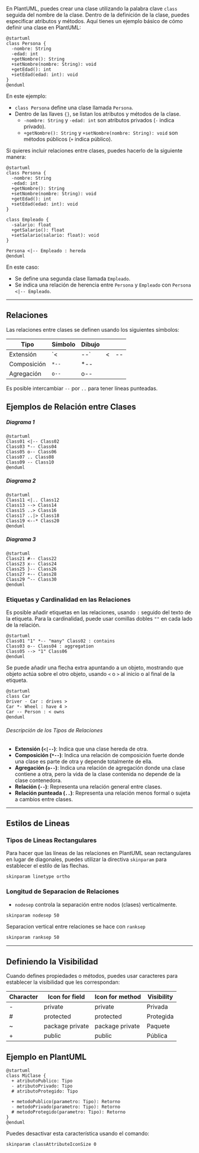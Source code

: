 
En PlantUML, puedes crear una clase utilizando la palabra clave `class` seguida del nombre de la clase. Dentro de la definición de la clase, puedes especificar atributos y métodos. Aquí tienes un ejemplo básico de cómo definir una clase en PlantUML:

```plantuml
@startuml
class Persona {
  -nombre: String
  -edad: int
  +getNombre(): String
  +setNombre(nombre: String): void
  +getEdad(): int
  +setEdad(edad: int): void
}
@enduml
```

En este ejemplo:

- `class Persona` define una clase llamada `Persona`.
- Dentro de las llaves `{}`, se listan los atributos y métodos de la clase.
  - `-nombre: String` y `-edad: int` son atributos privados (`-` indica privado).
  - `+getNombre(): String` y `+setNombre(nombre: String): void` son métodos públicos (`+` indica público).

Si quieres incluir relaciones entre clases, puedes hacerlo de la siguiente manera:

```plantuml
@startuml
class Persona {
  -nombre: String
  -edad: int
  +getNombre(): String
  +setNombre(nombre: String): void
  +getEdad(): int
  +setEdad(edad: int): void
}

class Empleado {
  -salario: float
  +getSalario(): float
  +setSalario(salario: float): void
}

Persona <|-- Empleado : hereda
@enduml
```

En este caso:

- Se define una segunda clase llamada `Empleado`.
- Se indica una relación de herencia entre `Persona` y `Empleado` con `Persona <|-- Empleado`.



----
## Relaciones


Las relaciones entre clases se definen usando los siguientes símbolos:

| Tipo        | Símbolo | Dibujo |     |     |
| ----------- | ------- | ------ | --- | --- |
| Extensión   | `<      | --`    | <   | --  |
| Composición | `*--`   | *--    |     |     |
| Agregación  | `o--`   | o--    |     |     |

Es posible intercambiar `--` por `..` para tener líneas punteadas.

## Ejemplos de Relación entre Clases

##### Diagrama 1

```plantuml
@startuml
Class01 <|-- Class02
Class03 *-- Class04
Class05 o-- Class06
Class07 .. Class08
Class09 -- Class10
@enduml
```

##### Diagrama 2

```plantuml
@startuml
Class11 <|.. Class12
Class13 --> Class14
Class15 ..> Class16
Class17 ..|> Class18
Class19 <--* Class20
@enduml
```

##### Diagrama 3

```plantuml
@startuml
Class21 #-- Class22
Class23 x-- Class24
Class25 }-- Class26
Class27 +-- Class28
Class29 ^-- Class30
@enduml
```


### Etiquetas y Cardinalidad en las Relaciones

Es posible añadir etiquetas en las relaciones, usando `:` seguido del texto de la etiqueta. Para la cardinalidad, puede usar comillas dobles `""` en cada lado de la relación.

```plantuml
@startuml
Class01 "1" *-- "many" Class02 : contains
Class03 o-- Class04 : aggregation
Class05 --> "1" Class06
@enduml
```

Se puede añadir una flecha extra apuntando a un objeto, mostrando que objeto actúa sobre el otro objeto, usando `<` o `>` al inicio o al final de la etiqueta.

```plantuml
@startuml
class Car
Driver - Car : drives >
Car *- Wheel : have 4 >
Car -- Person : < owns
@enduml
```



###### Descripción de los Tipos de Relaciones

- **Extensión (`<|--`)**: Indica que una clase hereda de otra.
- **Composición (`*--`)**: Indica una relación de composición fuerte donde una clase es parte de otra y depende totalmente de ella.
- **Agregación (`o--`)**: Indica una relación de agregación donde una clase contiene a otra, pero la vida de la clase contenida no depende de la clase contenedora.
- **Relación (`--`)**: Representa una relación general entre clases.
- **Relación punteada (`..`)**: Representa una relación menos formal o sujeta a cambios entre clases.


---

## Estilos de Lineas
### Tipos de Lineas Rectangulares

Para hacer que las líneas de las relaciones en PlantUML sean rectangulares en lugar de diagonales, puedes utilizar la directiva `skinparam` para establecer el estilo de las flechas.

```
skinparam linetype ortho
```

### Longitud de Separacion de Relaciones

- `nodesep` controla la separación entre nodos (clases) verticalmente.
```markdown
skinparam nodesep 50
```

Separacion vertical entre relaciones se hace con `ranksep`

```markdown
skinparam ranksep 50
```



---

## Definiendo la Visibilidad

Cuando defines propiedades o métodos, puedes usar caracteres para establecer la visibilidad que les correspondan:

| Character | Icon for field  | Icon for method | Visibility |
| --------- | --------------- | --------------- | ---------- |
| -         | private         | private         | Privada    |
| #         | protected       | protected       | Protegida  |
| ~         | package private | package private | Paquete    |
| +         | public          | public          | Pública    |

## Ejemplo en PlantUML

```plantuml
@startuml
class MiClase {
  + atributoPublico: Tipo
  - atributoPrivado: Tipo
  # atributoProtegido: Tipo
  
  + metodoPublico(parametro: Tipo): Retorno
  - metodoPrivado(parametro: Tipo): Retorno
  # metodoProtegido(parametro: Tipo): Retorno
}
@enduml

```

Puedes desactivar esta característica usando el comando:
```
skinparam classAttributeIconSize 0
```
